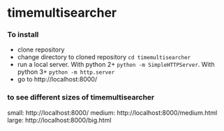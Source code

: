 # timemultisearcher

### To install
- clone repository
- change directory to cloned repository `cd timemultisearcher`
- run a local server. With python 2+ `python -m SimpleHTTPServer`. With python 3+ `python -m http.server`
- go to http://localhost:8000/

### to see different sizes of timemultisearcher
small: http://localhost:8000/
medium: http://localhost:8000/medium.html
large: http://localhost:8000/big.html
